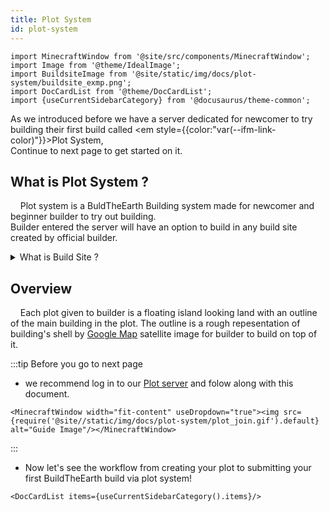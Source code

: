 ```yaml
---
title: Plot System
id: plot-system
---
```

```mdx-code-block
import MinecraftWindow from '@site/src/components/MinecraftWindow';
import Image from '@theme/IdealImage';
import BuildsiteImage from '@site/static/img/docs/plot-system/buildsite_exmp.png';
import DocCardList from '@theme/DocCardList';
import {useCurrentSidebarCategory} from '@docusaurus/theme-common';
```
<!-- Brief Intro -->
As we introduced before we have a server dedicated for newcomer to try building their first build called <em style={{color:"var(--ifm-link-color)"}}>Plot System</em>,<br/>
Continue to next page to get started on it.

<!-- Main Topic -->
## What is Plot System ?
&nbsp;&nbsp;&nbsp;&nbsp;Plot system is a BuldTheEarth Building system made for newcomer and beginner builder to try out building.<br/>
Builder entered  the server will have an option to build in any build site created by official builder.
<details><summary>What is Build Site ?</summary>

Build site is an on-going team project in every country we're building on(ASEAN).<br/>
the plot's buildsite is originally outlined in the [Master server](../visiting#1-master-server) and submit to [Plot server](../visiting#2-plot-server) for everyone to build on.



:::info our buildsite at Malaysia, Klang
<dt><sup>this buildsite is registered in plot system too!</sup></dt>
<Image img={BuildsiteImage} width="500rem" className="item shadow--md" style={{borderRadius:"6px"}} alt="Welsome To ASEAN BTE" />
:::
</details>

## Overview
&nbsp;&nbsp;&nbsp;&nbsp;Each plot given to builder is a floating island looking land with an outline of the main building in the plot.
The outline is a rough repesentation of building's shell by [Google Map](https://www.google.com/maps/) satellite image for builder to build on top of it.

:::tip Before you go to next page
- we recommend log in to our [Plot server](../visiting#2-plot-server) and folow along with this document.

```mdx-code-block
<MinecraftWindow width="fit-content" useDropdown="true"><img src={require('@site//static/img/docs/plot-system/plot_join.gif').default} alt="Guide Image"/></MinecraftWindow>
```
:::

- Now let's see the workflow from creating your plot to submitting your first BuildTheEarth build via plot system!

```mdx-code-block
<DocCardList items={useCurrentSidebarCategory().items}/>
```